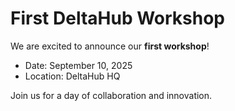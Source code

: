 # First DeltaHub Workshop

We are excited to announce our **first workshop**! 

- Date: September 10, 2025
- Location: DeltaHub HQ

Join us for a day of collaboration and innovation.
